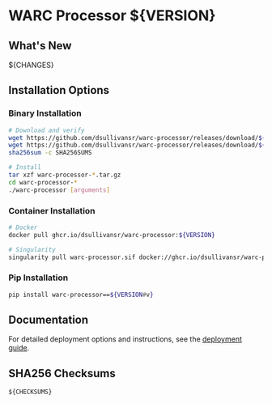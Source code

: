 # WARC Processor ${VERSION}

## What's New
${CHANGES}

## Installation Options

### Binary Installation
```bash
# Download and verify
wget https://github.com/dsullivansr/warc-processor/releases/download/${VERSION}/warc-processor-*.tar.gz
wget https://github.com/dsullivansr/warc-processor/releases/download/${VERSION}/SHA256SUMS
sha256sum -c SHA256SUMS

# Install
tar xzf warc-processor-*.tar.gz
cd warc-processor-*
./warc-processor [arguments]
```

### Container Installation
```bash
# Docker
docker pull ghcr.io/dsullivansr/warc-processor:${VERSION}

# Singularity
singularity pull warc-processor.sif docker://ghcr.io/dsullivansr/warc-processor:${VERSION}
```

### Pip Installation
```bash
pip install warc-processor==${VERSION#v}
```

## Documentation
For detailed deployment options and instructions, see the [deployment guide](deploy/README.md).

## SHA256 Checksums
```
${CHECKSUMS}
```
